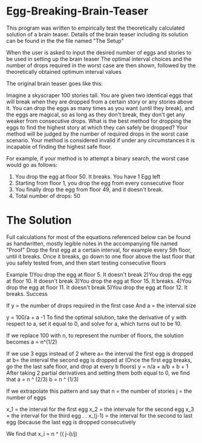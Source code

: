 # Egg-Breaking-Brain-Teaser

This program was written to empirically test the theoretically calculated solution of a brain teaser. Details of the brain teaser including its solution can be found in the the file named "The Setup"

When the user is asked to input the desired number of eggs and stories to be used in setting up the brain teaser
The optimal interval choices and the number of drops required in the worst case are then shown, followed by the theoretically obtained optimum interval values

The original brain teaser goes like this:

Imagine a skyscraper 100 stories tall.  You are given two identical eggs that will break when they are dropped from a certain story or any stories above it. You can drop the eggs as many times as you want (until they break), and the eggs are magical, so as long as they don't break, they don't get any weaker from consecutive drops.  What is the best method for dropping the eggs to find the highest story at which they can safely be dropped?  Your method will be judged by the number of required drops in the worst case scenario. Your method is considered invalid if under any circumstances it is incapable of finding the highest safe floor.

For example, if your method is to attempt a binary search, the worst case would go as follows:
  1) You drop the egg at floor 50.  It breaks. You have 1 Egg left
  2) Starting from floor 1, you drop the egg from every consecutive floor
  3) You finally drop the egg from floor 49, and it doesn't break. 
  4) Total number of drops: 50
  
# The Solution
Full calculations for most of the equations referenced below can be found as handwritten, mostly legible notes in the accompanying file named "Proof"
Drop the first egg at a certain interval, for example every 5th floor, until it breaks. Once it breaks, go down to one floor above the last floor that you safely tested from, and then start testing consecutive floors

Example
  1)You drop the egg at floor 5. It doesn't break
  2)You drop the egg at floor 10. It doesn't break
  3)You drop the egg at floor 15. It breaks.
  4)You drop the egg at floor 11. It doesn't break
  5)You drop the egg at floor 12. It breaks. Success
  
If y = the number of drops required in the first case
And a = the interval size

y = 100/a + a -1
To find the optimal solution, take the derivative of y with respect to a, set it equal to 0, and solve for a, which turns out to be 10.

If we replace 100 with n, to represent the number of floors, the solution becomes
a = n^(1/2)

If we use 3 eggs instead of 2 where
a= the interval the first egg is dropped at
b= the interval the second egg is dropped at (Once the first egg breaks, go the the last safe floor, and drop at every b floors)
y = n/a + a/b + b + 1
After  taking 2 partial derivatives and setting them both equal to 0, we find that
a = n ^ (2/3)
b = n ^ (1/3)

If we extrapolate this pattern and say that
n = the number of stories
j = the number of eggs

x_1 = the interval for the first egg
x_2 = the intervale for the second egg
x_3 = the interval for the third egg
.
.
x_(j-1) = the interval for the second to last egg (because the last egg is dropped consecutively

We find that
x_i = n ^ (( j-i)/j)

